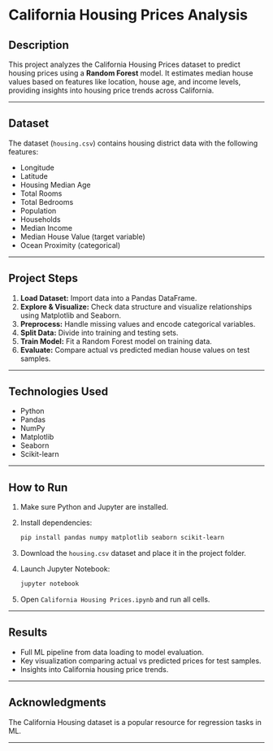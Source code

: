 # California Housing Prices Analysis

## Description
This project analyzes the California Housing Prices dataset to predict housing prices using a **Random Forest** model. It estimates median house values based on features like location, house age, and income levels, providing insights into housing price trends across California.

---

## Dataset
The dataset (`housing.csv`) contains housing district data with the following features:

- Longitude
- Latitude
- Housing Median Age
- Total Rooms
- Total Bedrooms
- Population
- Households
- Median Income
- Median House Value (target variable)
- Ocean Proximity (categorical)

---

## Project Steps

1. **Load Dataset:** Import data into a Pandas DataFrame.
2. **Explore & Visualize:** Check data structure and visualize relationships using Matplotlib and Seaborn.
3. **Preprocess:** Handle missing values and encode categorical variables.
4. **Split Data:** Divide into training and testing sets.
5. **Train Model:** Fit a Random Forest model on training data.
6. **Evaluate:** Compare actual vs predicted median house values on test samples.

---

## Technologies Used

- Python
- Pandas
- NumPy
- Matplotlib
- Seaborn
- Scikit-learn

---

## How to Run

1. Make sure Python and Jupyter are installed.
2. Install dependencies:

    ```bash
    pip install pandas numpy matplotlib seaborn scikit-learn
    ```

3. Download the `housing.csv` dataset and place it in the project folder.
4. Launch Jupyter Notebook:

    ```bash
    jupyter notebook
    ```

5. Open `California Housing Prices.ipynb` and run all cells.

---

## Results

- Full ML pipeline from data loading to model evaluation.
- Key visualization comparing actual vs predicted prices for test samples.
- Insights into California housing price trends.

---

## Acknowledgments

The California Housing dataset is a popular resource for regression tasks in ML.

---

